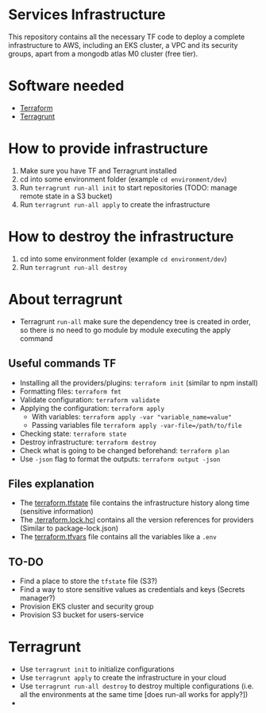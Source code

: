 # Services Infrastructure
This repository contains all the necessary TF code to deploy a complete infrastructure to AWS, including an EKS cluster, 
a VPC and its security groups, apart from a mongodb atlas M0 cluster (free tier).

# Software needed
* [Terraform](http://replace-this-link.com)
* [Terragrunt](https://terragrunt.gruntwork.io/docs/getting-started/install/)

# How to provide infrastructure
1. Make sure you have TF and Terragrunt installed
2. cd into some environment folder (example `cd environment/dev`)
3. Run `terragrunt run-all init` to start repositories (TODO: manage remote state in a S3 bucket)
4. Run `terragrunt run-all apply` to create the infrastructure

# How to destroy the infrastructure
1. cd into some environment folder (example `cd environment/dev`)
2. Run `terragrunt run-all destroy`

# About terragrunt
* Terragrunt `run-all` make sure the dependency tree is created in order, so there is no need to go module by module executing the apply command


## Useful commands TF
* Installing all the providers/plugins: `terraform init` (similar to npm install)
* Formatting files: `terraform fmt`
* Validate configuration: `terraform validate`
* Applying the configuration: `terraform apply`
  * With variables: `terraform apply -var "variable_name=value"`
  * Passing variables file `terraform apply -var-file=/path/to/file`
* Checking state: `terraform state`
* Destroy infrastructure: `terraform destroy`
* Check what is going to be changed beforehand: `terraform plan`
* Use `-json` flag to format the outputs: `terraform output -json`

## Files explanation
* The [terraform.tfstate](terraform.tfstate) file contains the infrastructure history along time (sensitive information)
* The [.terraform.lock.hcl](.terraform.lock.hcl) contains all the version references for providers (Similar to package-lock.json)
* The [terraform.tfvars](terraform.tfvars) file contains all the variables like a `.env`

## TO-DO
* Find a place to store the `tfstate` file (S3?)
* Find a way to store sensitive values as credentials and keys (Secrets manager?)
* Provision EKS cluster and security group
* Provision S3 bucket for users-service

# Terragrunt
* Use `terragrunt init` to initialize configurations
* Use `terragrunt apply` to create the infrastructure in your cloud
* Use `terragrunt run-all destroy` to destroy multiple configurations (i.e. all the environments at the same time [does run-all works for apply?])
* 